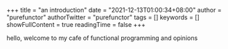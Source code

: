 +++
title = "an introduction"
date = "2021-12-13T01:00:34+08:00"
author = "purefunctor"
authorTwitter = "purefunctor"
tags = []
keywords = []
showFullContent = true
readingTime = false
+++

hello, welcome to my cafe of functional programming and opinions
